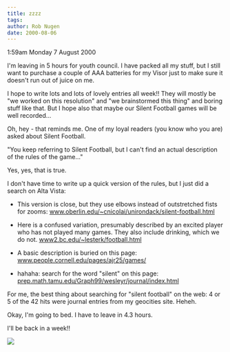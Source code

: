 ```yaml
---
title: zzzz
tags: 
author: Rob Nugen
date: 2000-08-06
---
```


<p class=date>1:59am Monday 7 August 2000</p>

<p>I'm leaving in 5 hours for youth council.  I have
packed all my stuff, but I still want to purchase a
couple of AAA batteries for my Visor just to make sure
it doesn't run out of juice on me.

<p>I hope to write lots and lots of lovely entries all
week!!  They will mostly be "we worked on this
resolution" and "we brainstormed this thing" and
boring stuff like that.  But I hope also that maybe
our Silent Football games will be well recorded...

<p>Oh, hey - that reminds me.  One of my loyal readers
(you know who you are) asked about Silent Football.

<p>"You keep referring to Silent Football, but I can't
find an actual description of the rules of the
game..."

<p>Yes, yes, that is true.

<p>I don't have time to write up a quick version of
the rules, but I just did a search on Alta Vista:

<ul>
<p><li>This version is close, but they use elbows
instead of outstretched fists for zooms: <a
href="http://www.oberlin.edu/~cnicolai/unirondack/silent-football.html">www.oberlin.edu/~cnicolai/unirondack/silent-football.html</a>

<p><li>Here is a confused variation, presumably
described by an excited player who has not played many
games.  They also include drinking, which we do not.
<a
href="http://www2.bc.edu/~lesterk/football.html">www2.bc.edu/~lesterk/football.html</a>

<p><li>A basic description is buried on this page: <a
href="http://www.people.cornell.edu/pages/ajr25/games/">www.people.cornell.edu/pages/ajr25/games/</a>

<p><li>hahaha: search for the word "silent" on this
page: <a
href="http://prep.math.tamu.edu/Graph99/wesleyr/journal/index.html">prep.math.tamu.edu/Graph99/wesleyr/journal/index.html</a>
</ul>

<p>For me, the best thing about searching for "silent football" on the web: 4 or 5 of the 42 hits were journal entries from my geocities site.  Heheh.

<p>Okay, I'm going to bed.  I have to leave in 4.3 hours.

<p>I'll be back in a week!!

<p><img src="/images/rob/wL-ROB.gif">
